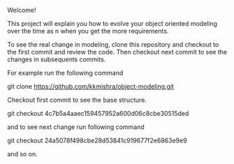 Welcome!

This project will explain you how to evolve your object oriented modeling
over the time as n when you get the more requirements. 

To see the real change in modeling, clone this repository and
checkout to the first commit and review the code.
Then checkout next commit to see the changes in subsequents commits.  

For example run the following command

git clone https://github.com/kkmishra/object-modeling.git

Checkout first commit to see the base structure.

git checkout 4c7b5a4aaec159457952a600d06c8cbe30515ded

and to see next change run following command

git checkout 24a5078f498cbe28d53841c919677f2e6863e9e9

and so on.   

